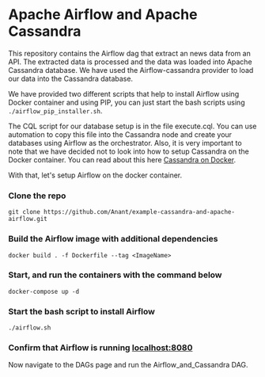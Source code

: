 # Apache Airflow and Apache Cassandra

This repository contains the Airflow dag that extract an news data from an API. The extracted data is processed and the data was loaded into Apache Cassandra database. We have used the Airflow-cassandra provider to load our data into the Cassandra database. 

We have provided two different scripts that help to install Airflow using Docker container and using PIP, you can just start the bash scripts using `./airflow_pip_installer.sh`.

The CQL script for our database setup is in the file execute.cql. You can use automation to copy this file into the Cassandra node and create your databases using Airflow as the orchestrator. Also, it is very important to note that we have decided not to look into how to setup Cassandra on the Docker container. You can read about this here [Cassandra on Docker](https://blog.anant.us/cassandra-launch-70-basics-of-apache-cassandra/).

With that, let's setup Airflow on the docker container. 

### Clone the repo
```
git clone https://github.com/Anant/example-cassandra-and-apache-airflow.git
```

### Build the Airflow image with additional dependencies
```
docker build . -f Dockerfile --tag <ImageName>
```

### Start, and run the containers with the command below
```
docker-compose up -d
```

### Start the bash script to install Airflow
```
./airflow.sh
```

### Confirm that Airflow is running [localhost:8080](http://localhost:8080/)
Now navigate to the DAGs page and run the Airflow_and_Cassandra DAG.

